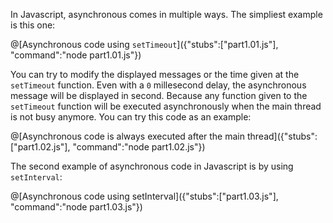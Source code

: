 In Javascript, asynchronous comes in multiple ways. The simpliest example is this one:

@[Asynchronous code using `setTimeout`]({"stubs":["part1.01.js"], "command":"node part1.01.js"})

You can try to modify the displayed messages or the time given at the `setTimeout` function. Even with a `0` millesecond delay, the asynchronous message will be displayed in second. Because any function given to the `setTimeout` function will be executed asynchronously when the main thread is not busy anymore. You can try this code as an example:

@[Asynchronous code is always executed after the main thread]({"stubs":["part1.02.js"], "command":"node part1.02.js"})

The second example of asynchronous code in Javascript is by using `setInterval`:

@[Asynchronous code using setInterval]({"stubs":["part1.03.js"], "command":"node part1.03.js"})